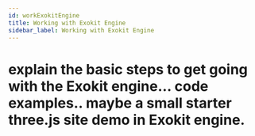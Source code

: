 ```yaml
---
id: workExokitEngine
title: Working with Exokit Engine
sidebar_label: Working with Exokit Engine
---
```


# explain the basic steps to get going with the Exokit engine... code examples.. maybe a small starter three.js site demo in Exokit engine.
